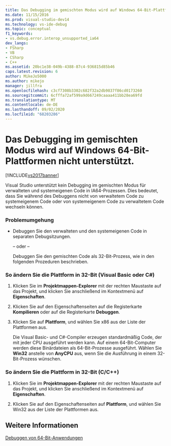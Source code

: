 ```yaml
---
title: Das Debugging im gemischten Modus wird auf Windows 64-Bit-Plattformen nicht unterstützt. | Microsoft-Dokumentation
ms.date: 11/15/2016
ms.prod: visual-studio-dev14
ms.technology: vs-ide-debug
ms.topic: conceptual
f1_keywords:
- vs.debug.error.interop_unsupported_ia64
dev_langs:
- FSharp
- VB
- CSharp
- C++
ms.assetid: 20bc1e38-049b-4388-87c4-936815d85b46
caps.latest.revision: 6
author: MikeJo5000
ms.author: mikejo
manager: jillfra
ms.openlocfilehash: c3cf7308b3302c682f32a2db9837f86cd0173260
ms.sourcegitcommit: 6cfffa72af599a9d667249caaaa411bb28ea69fd
ms.translationtype: MT
ms.contentlocale: de-DE
ms.lasthandoff: 09/02/2020
ms.locfileid: "68203286"
---
```

# <a name="mixed-mode-debugging-for-ia64-processes-is-unsupported"></a>Das Debugging im gemischten Modus wird auf Windows 64-Bit-Plattformen nicht unterstützt.
[!INCLUDE[vs2017banner](../includes/vs2017banner.md)]

Visual Studio unterstützt kein Debugging im gemischten Modus für verwalteten und systemeigenen Code in IA64-Prozessen. Dies bedeutet, dass Sie während des Debuggens nicht von verwaltetem Code zu systemeigenem Code oder von systemeigenem Code zu verwaltetem Code wechseln können.  
  
### <a name="workarounds"></a>Problemumgehung  
  
- Debuggen Sie den verwalteten und den systemeigenen Code in separaten Debugsitzungen.  
  
     – oder –  
  
     Debuggen Sie den gemischten Code als 32-Bit-Prozess, wie in den folgenden Prozeduren beschrieben.  
  
### <a name="to-change-the-platform-to-32-bit-visual-basic-or-c"></a>So ändern Sie die Plattform in 32-Bit (Visual Basic oder C#)  
  
1. Klicken Sie im **Projektmappen-Explorer** mit der rechten Maustaste auf das Projekt, und klicken Sie anschließend im Kontextmenü auf **Eigenschaften**.  
  
2. Klicken Sie auf den Eigenschaftenseiten auf die Registerkarte **Kompilieren** oder auf die Registerkarte **Debuggen**.  
  
3. Klicken Sie auf **Plattform**, und wählen Sie x86 aus der Liste der Plattformen aus.  
  
     Die Visual Basic- und C#-Compiler erzeugen standardmäßig Code, der mit jeder CPU ausgeführt werden kann. Auf einem 64-Bit-Computer werden diese Binärdateien als 64-Bit-Prozesse ausgeführt. Wählen Sie **Win32** anstelle von **AnyCPU** aus, wenn Sie die Ausführung in einem 32-Bit-Prozess wünschen.  
  
### <a name="to-change-the-platform-to-32-bit-cc"></a>So ändern Sie die Plattform in 32-Bit (C/C++)  
  
1. Klicken Sie im **Projektmappen-Explorer** mit der rechten Maustaste auf das Projekt, und klicken Sie anschließend im Kontextmenü auf **Eigenschaften**.  
  
2. Klicken Sie auf den Eigenschaftenseiten auf **Plattform**, und wählen Sie Win32 aus der Liste der Plattformen aus.  
  
## <a name="see-also"></a>Weitere Informationen  
 [Debuggen von 64-Bit-Anwendungen](../debugger/debug-64-bit-applications.md)
